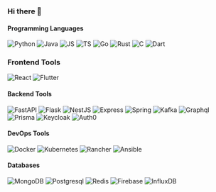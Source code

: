 ### Hi there 👋

#### Programming Languages

![Python](https://img.shields.io/badge/Python-%2327374D.svg?style=for-the-badge&logo=Python&logoColor=DDE6ED)
![Java](https://img.shields.io/badge/Java-%23E5E9F0.svg?style=for-the-badge&logo=openjdk&logoColor=3B4252)
![JS](https://img.shields.io/badge/Javascript-%23E5E9F0.svg?style=for-the-badge&logo=javascript&logoColor=3B4252)
![TS](https://img.shields.io/badge/Typescript-%23E5E9F0.svg?style=for-the-badge&logo=typescript&logoColor=3B4252)
![Go](https://img.shields.io/badge/Go-%23E5E9F0.svg?style=for-the-badge&logo=go&logoColor=3B4252)
![Rust](https://img.shields.io/badge/Rust-%23E5E9F0.svg?style=for-the-badge&logo=rust&logoColor=3B4252)
![C](https://img.shields.io/badge/C-%23E5E9F0.svg?style=for-the-badge&logo=c&logoColor=3B4252)
![Dart](https://img.shields.io/badge/Dart-%23E5E9F0.svg?style=for-the-badge&logo=dart&logoColor=3B4252)

### Frontend Tools
![React](https://img.shields.io/badge/React-%2327374D.svg?style=for-the-badge&logo=react&logoColor=DDE6ED)
![Flutter](https://img.shields.io/badge/Flutter-%23E5E9F0.svg?style=for-the-badge&logo=Flutter&logoColor=3B4252)

#### Backend Tools

![FastAPI](https://img.shields.io/badge/FastAPI-%2327374D.svg?style=for-the-badge&logo=fastapi&logoColor=DDE6ED)
![Flask](https://img.shields.io/badge/flask-%23E5E9F0.svg?style=for-the-badge&logo=flask&logoColor=3B4252)
![NestJS](https://img.shields.io/badge/NestJS-%23E5E9F0.svg?style=for-the-badge&logo=nestjs&logoColor=3B4252)
![Express](https://img.shields.io/badge/Express-%23E5E9F0.svg?style=for-the-badge&logo=express&logoColor=3B4252)
![Spring](https://img.shields.io/badge/Spring-%23E5E9F0.svg?style=for-the-badge&logo=spring&logoColor=3B4252)
![Kafka](https://img.shields.io/badge/Kafka-%23E5E9F0.svg?style=for-the-badge&logo=apachekafka&logoColor=3B4252)
![Graphql](https://img.shields.io/badge/Graphql-%23E5E9F0.svg?style=for-the-badge&logo=graphql&logoColor=3B4252)
![Prisma](https://img.shields.io/badge/Prisma-%23E5E9F0.svg?style=for-the-badge&logo=prisma&logoColor=3B4252)
![Keycloak](https://img.shields.io/badge/Keycloak-%23E5E9F0.svg?style=for-the-badge&logo=Keycloak&logoColor=3B4252)
![Auth0](https://img.shields.io/badge/Auth0-%23E5E9F0.svg?style=for-the-badge&logo=Auth0&logoColor=3B4252)

#### DevOps Tools

![Docker](https://img.shields.io/badge/Docker-%2327374D.svg?style=for-the-badge&logo=docker&logoColor=DDE6ED)
![Kubernetes](https://img.shields.io/badge/Kubernetes-%23E5E9F0.svg?style=for-the-badge&logo=kubernetes&logoColor=3B4252)
![Rancher](https://img.shields.io/badge/Rancher-%23E5E9F0.svg?style=for-the-badge&logo=rancher&logoColor=3B4252)
![Ansible](https://img.shields.io/badge/Ansible-%23E5E9F0.svg?style=for-the-badge&logo=Ansible&logoColor=3B4252)


#### Databases

![MongoDB](https://img.shields.io/badge/MongoDB-%2327374D.svg?style=for-the-badge&logo=mongodb&logoColor=DDE6ED)
![Postgresql](https://img.shields.io/badge/Postgresql-%23E5E9F0.svg?style=for-the-badge&logo=postgresql&logoColor=3B4252)
![Redis](https://img.shields.io/badge/Redis-%23E5E9F0.svg?style=for-the-badge&logo=redis&logoColor=3B4252)
![Firebase](https://img.shields.io/badge/Firebase-%23E5E9F0.svg?style=for-the-badge&logo=firebase&logoColor=3B4252)
![InfluxDB](https://img.shields.io/badge/InfluxDB-%23E5E9F0.svg?style=for-the-badge&logo=influxdb&logoColor=3B4252)

<!--
#### Stats

<a href="https://github.com/adriangitvitz">
  <img align="center" src="https://github-readme-stats.vercel.app/api/top-langs/?username=adriangitvitz" />
</a>
<a href="https://github.com/adriangitvitz">
  <img align="left" src="https://github-readme-stats.vercel.app/api?username=adriangitvitz&show_icons=true&theme=default#gh-light-mode-only" />
</a>
-->

<!--
**adriangitvitz/adriangitvitz** is a ✨ _special_ ✨ repository because its `README.md` (this file) appears on your GitHub profile.

Here are some ideas to get you started:

- 🔭 I’m currently working on ...
- 🌱 I’m currently learning ...
- 👯 I’m looking to collaborate on ...
- 🤔 I’m looking for help with ...
- 💬 Ask me about ...
- 📫 How to reach me: ...
- 😄 Pronouns: ...
- ⚡ Fun fact: ...
-->

